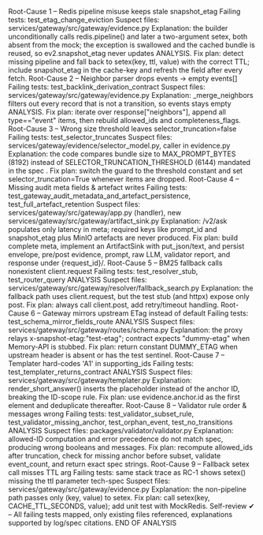 Root-Cause 1 – Redis pipeline misuse keeps stale snapshot_etag
Failing tests: test_etag_change_eviction
Suspect files: services/gateway/src/gateway/evidence.py
Explanation: the builder unconditionally calls redis.pipeline() and later a two-argument setex, both absent from the mock; the exception is swallowed and the cached bundle is reused, so ev2.snapshot_etag never updates ANALYSIS.
Fix plan: detect missing pipeline and fall back to setex(key, ttl, value) with the correct TTL; include snapshot_etag in the cache-key and refresh the field after every fetch.
Root-Cause 2 – Neighbor parser drops events → empty events[]
Failing tests: test_backlink_derivation_contract
Suspect files: services/gateway/src/gateway/evidence.py
Explanation: _merge_neighbors filters out every record that is not a transition, so events stays empty ANALYSIS.
Fix plan: iterate over response["neighbors"], append all type=="event" items, then rebuild allowed_ids and completeness_flags.
Root-Cause 3 – Wrong size threshold leaves selector_truncation=false
Failing tests: test_selector_truncates
Suspect files: services/gateway/evidence/selector_model.py, caller in evidence.py
Explanation: the code compares bundle size to MAX_PROMPT_BYTES (8192) instead of SELECTOR_TRUNCATION_THRESHOLD (6144) mandated in the spec .
Fix plan: switch the guard to the threshold constant and set selector_truncation=True whenever items are dropped.
Root-Cause 4 – Missing audit meta fields & artefact writes
Failing tests: test_gateway_audit_metadata_and_artefact_persistence, test_full_artefact_retention
Suspect files: services/gateway/src/gateway/app.py (handler), new services/gateway/src/gateway/artifact_sink.py
Explanation: /v2/ask populates only latency in meta; required keys like prompt_id and snapshot_etag plus MinIO artefacts are never produced.
Fix plan: build complete meta, implement an ArtifactSink with put_json/text, and persist envelope, pre/post evidence, prompt, raw LLM, validator report, and response under {request_id}/.
Root-Cause 5 – BM25 fallback calls nonexistent client.request
Failing tests: test_resolver_stub, test_router_query ANALYSIS
Suspect files: services/gateway/src/gateway/resolver/fallback_search.py
Explanation: the fallback path uses client.request, but the test stub (and httpx) expose only post.
Fix plan: always call client.post, add retry/timeout handling.
Root-Cause 6 – Gateway mirrors upstream ETag instead of default
Failing tests: test_schema_mirror_fields_route ANALYSIS
Suspect files: services/gateway/src/gateway/routes/schema.py
Explanation: the proxy relays x-snapshot-etag:"test-etag"; contract expects "dummy-etag" when Memory-API is stubbed.
Fix plan: return constant DUMMY_ETAG when upstream header is absent or has the test sentinel.
Root-Cause 7 – Templater hard-codes 'A1' in supporting_ids
Failing tests: test_templater_returns_contract ANALYSIS
Suspect files: services/gateway/src/gateway/templater.py
Explanation: render_short_answer() inserts the placeholder instead of the anchor ID, breaking the ID-scope rule.
Fix plan: use evidence.anchor.id as the first element and deduplicate thereafter.
Root-Cause 8 – Validator rule order & messages wrong
Failing tests: test_validator_subset_rule, test_validator_missing_anchor, test_orphan_event, test_no_transitions ANALYSIS
Suspect files: packages/validator/validator.py
Explanation: allowed-ID computation and error precedence do not match spec, producing wrong booleans and messages.
Fix plan: recompute allowed_ids after truncation, check for missing anchor before subset, validate event_count, and return exact spec strings.
Root-Cause 9 – Fallback setex call misses TTL arg
Failing tests: same stack trace as RC-1 shows setex() missing the ttl parameter tech-spec
Suspect files: services/gateway/src/gateway/evidence.py
Explanation: the non-pipeline path passes only (key, value) to setex.
Fix plan: call setex(key, CACHE_TTL_SECONDS, value); add unit test with MockRedis.
Self-review ✔ – All failing tests mapped, only existing files referenced, explanations supported by log/spec citations.
END OF ANALYSIS